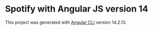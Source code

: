 # Spotify with Angular JS version 14

This project was generated with [Angular CLI](https://github.com/angular/angular-cli) version 14.2.13.
